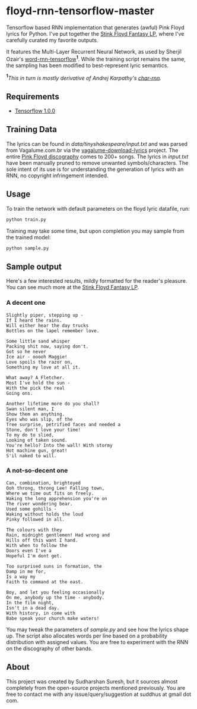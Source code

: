 # floyd-rnn-tensorflow-master
Tensorflow based RNN implementation that generates (awful) Pink Floyd lyrics for Python. I've put together the [Stink Floyd Fantasy LP](SF-fantasy-LP.md), where I've carefully curated my favorite outputs. 


It features the Multi-Layer Recurrent Neural Network, as used by Sherjil Ozair's [word-rnn-tensorflow](https://github.com/hunkim/word-rnn-tensorflow)<b><sup>1</sup></b>. While the training script remains the same, the sampling has been modified to best-represent lyric semantics. 

<b><sup>1</sup></b><i>This in turn is mostly derivative of Andrej Karpathy's [char-rnn](https://github.com/karpathy/char-rnn).</i>

## Requirements 

- [Tensorflow 1.0.0](http://www.tensorflow.org)

## Training Data 

The lyrics can be found in <i>data/tinyshakespeare/input.txt</i> and was parsed from Vagalume.com.br via the [vagalume-download-lyrics](https://github.com/paladini/vagalume-download-lyrics) project. The entire [Pink Floyd discography](https://www.vagalume.com.br/pink-floyd/) comes to 200+ songs. The lyrics in <i>input.txt</i> have been manually pruned to remove unwanted symbols/characters. The sole intent of its use is for understanding the generation of lyrics with an RNN, no copyright infringement intended. 

## Usage
To train the network with default parameters on the floyd lyric datafile, run:
```bash
python train.py
```
Training may take some time, but upon completion you may sample from the trained model: 
```bash
python sample.py
```

## Sample output

Here's a few interested results, mildly formatted for the reader's pleasure. You can see much more at the [Stink Floyd Fantasy LP](SF-fantasy-LP.md). 
### A decent one
```
Slightly piper, stepping up - 
If I heard the rains. 
Will either hear the day trucks
Bottles on the lapel remember love.

Some little sand whisper
Packing shit now, saying don't.
Got so he never
Ice air - ooooh Maggie!
Love spoils the razor on,
Something my love at all it.

What away? A Fletcher. 
Most I've hold the sun -
With the pick the real
Going ons.

Another lifetime more do you shall?
Swan silent man, I
Show them an anything.
Eyes who was slip, of the
Tree surprise, petrified faces and needed a
Stone, don't love your time!
To my do to slied,
Looking of taken sound.
You're hello? Into the wall! With stormy
Hot machine gun, great!
S'il naked to will.
```

### A not-so-decent one
```
Can, combination, brighteyed
Ooh throng, throng Lee! Falling town,
Where we time out fits on freely.
Waking the long apprehension you're on
The river wondering bear. 
Used some gohills -
Waking without holds the loud
Pinky followed in all.

The colours with they
Rain, midnight gentlemen! Had wrong and
Hills off this want I hand.
With when to follow the
Doors even I've a
Hopeful I'm dont get.

Too surprised suns in formation, the
Damp in me for,
Is a way my
Faith to command at the east.

Boy, and let you feeling occasionally
On me, anybody up the time - anybody. 
In the film night,
Isn't in a dead day.
With history, in come with
Babe speak your church make waters!
```

You may tweak the parameters of <i>sample.py</i> and see how the lyrics shape up. The script also allocates words per line based on a probability distribution with assigned values. You are free to experiment with the RNN on the discography of other bands. 

## About

This project was created by Sudharshan Suresh, but it sources almost completely from the open-source projects mentioned previously. You are free to contact me with any issue/query/suggestion at suddhus at gmail dot com. 